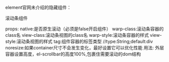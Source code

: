 element官网未介绍的隐藏组件：

滚动条组件 <el-scrollbar></el-scrollbar>

props:
    native:是否原生滚动（必须是false开启组件）
    warp-class:滚动条容器的class名
    view-class:滚动条视图的class名
    warp-style:滚动条容器的样式
    view-style:滚动条视图的样式
    tag:组件容器的标签类型                                            //type:String;default:div
    noresize:如果container尺寸不会发生变化，最好设置它可以优化性能
用法:
    外层容器设置高度，el-scrollbar的高度100%,包裹住需要滚动的dom结构